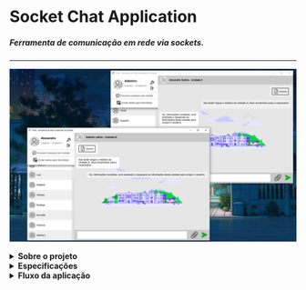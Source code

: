 # Socket Chat Application
##### Ferramenta de comunicação em rede via sockets.

------------

![Telas Exemplares](https://github.com/ASCDevs/Interface-Chat/blob/main/media/tela.PNG)

<details>
<summary><strong>Sobre o projeto</strong></summary>
Aplicação desenvolvida no intuito de realizar a Atividades Práticas Supervisionandas da UNIP Paraíso, 5º semestre de 2021. 
Tem como objetivo permitir a comunicação entre aplicações clientes, trocandos mensagens em arquivos em uma rede que esteja rodando a aplicação server, comunicação feita via Socket utilizando as classes ServerSocket e Socket do pacote java.net da linguagem Java. A aplicação server faz o intermédio e direcionamento das mensagens entre as aplicações clientes via socket.
</details>

<details>
<summary><strong>Especificações</strong></summary>
<li>Java 11.0.10</li>
<li>JavaFX 11.0.2</li>
<li>Arquivos compilados na versão Java 11</li>
</details>

<details>
<summary><strong>Fluxo da aplicação</strong></summary>

![Fluxo da aplicação](https://github.com/ASCDevs/Interface-Chat/blob/main/media/fluxo.PNG)

</details>
